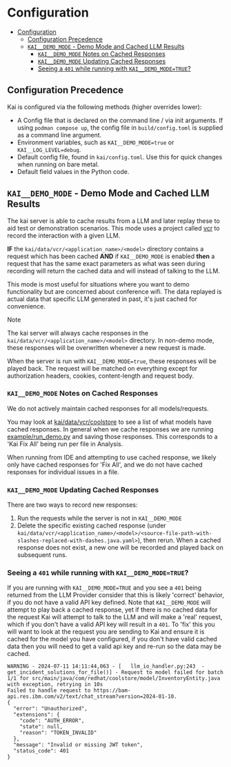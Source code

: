 # Configuration

- [Configuration](#configuration)
  - [Configuration Precedence](#configuration-precedence)
  - [`KAI__DEMO_MODE` - Demo Mode and Cached LLM Results](#kai__demo_mode---demo-mode-and-cached-llm-results)
    - [`KAI__DEMO_MODE` Notes on Cached Responses](#kai__demo_mode-notes-on-cached-responses)
    - [`KAI__DEMO_MODE` Updating Cached Responses](#kai__demo_mode-updating-cached-responses)
    - [Seeing a `401` while running with `KAI__DEMO_MODE=TRUE`?](#seeing-a-401-while-running-with-kai__demo_modetrue)

## Configuration Precedence

Kai is configured via the following methods (higher overrides lower):

- A Config file that is declared on the command line / via init arguments. If
  using `podman compose up`, the config file in `build/config.toml` is supplied
  as a command line argument.
- Environment variables, such as `KAI__DEMO_MODE=true` or
  `KAI__LOG_LEVEL=debug`.
- Default config file, found in `kai/config.toml`. Use this for quick changes
  when running on bare metal.
- Default field values in the Python code.

## `KAI__DEMO_MODE` - Demo Mode and Cached LLM Results

The kai server is able to cache results from a LLM and later replay these to aid
test or demonstration scenarios. This mode uses a project called
[vcr](https://vcrpy.readthedocs.io/en/latest/) to record the interaction with a
given LLM.

**IF** the `kai/data/vcr/<application_name>/<model>` directory contains a
request which has been cached **AND** if `KAI__DEMO_MODE` is enabled **then** a
request that has the same exact parameters as what was seen during recording
will return the cached data and will instead of talking to the LLM.

This mode is most useful for situations where you want to demo functionality but
are concerned about conference wifi. The data replayed is actual data that
specific LLM generated in past, it's just cached for convenience.

> [!NOTE]
>
> The kai server will always cache responses in the
> `kai/data/vcr/<application_name>/<model>` directory. In non-demo mode, these
> responses will be overwritten whenever a new request is made.
>
> When the server is run with `KAI__DEMO_MODE=true`, these responses will be
> played back. The request will be matched on everything except for
> authorization headers, cookies, content-length and request body.

### `KAI__DEMO_MODE` Notes on Cached Responses

We do not actively maintain cached responses for all models/requests.

You may look at [kai/data/vcr/coolstore](kai/data/vcr/coolstore/) to see a list
of what models have cached responses. In general when we cache responses we are
running [example/run_demo.py](example/run_demo.py) and saving those responses.
This corresponds to a 'Kai Fix All' being run per file in Analysis.

When running from IDE and attempting to use cached response, we likely only have
cached responses for 'Fix All', and we do not have cached responses for
individual issues in a file.

### `KAI__DEMO_MODE` Updating Cached Responses

There are two ways to record new responses:

1. Run the requests while the server is not in `KAI__DEMO_MODE`
1. Delete the specific existing cached response (under
   `kai/data/vcr/<application_name>/<model>/<source-file-path-with-slashes-replaced-with-dashes.java.yaml>`),
   then rerun. When a cached response does not exist, a new one will be recorded
   and played back on subsequent runs.

### Seeing a `401` while running with `KAI__DEMO_MODE=TRUE`?

If you are running with `KAI__DEMO_MODE=TRUE` and you see a `401` being returned
from the LLM Provider consider that this is likely 'correct' behavior, if you do
not have a valid API key defined. Note that `KAI__DEMO_MODE` will attempt to
play back a cached response, yet if there is no cached data for the request Kai
will attempt to talk to the LLM and will make a 'real' request, which if you
don't have a valid API key will result in a `401`. To 'fix' this you will want
to look at the request you are sending to Kai and ensure it is cached for the
model you have configured, if you don't have valid cached data then you will
need to get a valid api key and re-run so the data may be cached.

```
WARNING - 2024-07-11 14:11:44,063 - [   llm_io_handler.py:243  - get_incident_solutions_for_file()] - Request to model failed for batch 1/1 for src/main/java/com/redhat/coolstore/model/InventoryEntity.java with exception, retrying in 10s
Failed to handle request to https://bam-api.res.ibm.com/v2/text/chat_stream?version=2024-01-10.
{
  "error": "Unauthorized",
  "extensions": {
    "code": "AUTH_ERROR",
    "state": null,
    "reason": "TOKEN_INVALID"
  },
  "message": "Invalid or missing JWT token",
  "status_code": 401
}
```
